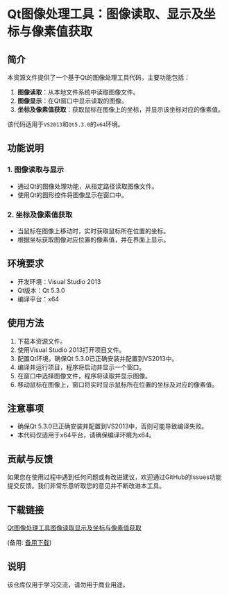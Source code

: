 # Qt图像处理工具：图像读取、显示及坐标与像素值获取

## 简介

本资源文件提供了一个基于Qt的图像处理工具代码，主要功能包括：

1. **图像读取**：从本地文件系统中读取图像文件。
2. **图像显示**：在Qt窗口中显示读取的图像。
3. **坐标及像素值获取**：获取鼠标在图像上的坐标，并显示该坐标对应的像素值。

该代码适用于`VS2013`和`Qt5.3.0`的`x64`环境。

## 功能说明

### 1. 图像读取与显示

- 通过Qt的图像处理功能，从指定路径读取图像文件。
- 使用Qt的图形控件将图像显示在窗口中。

### 2. 坐标及像素值获取

- 当鼠标在图像上移动时，实时获取鼠标所在位置的坐标。
- 根据坐标获取图像对应位置的像素值，并在界面上显示。

## 环境要求

- 开发环境：Visual Studio 2013
- Qt版本：Qt 5.3.0
- 编译平台：x64

## 使用方法

1. 下载本资源文件。
2. 使用Visual Studio 2013打开项目文件。
3. 配置Qt环境，确保Qt 5.3.0已正确安装并配置到VS2013中。
4. 编译并运行项目，程序将启动并显示一个窗口。
5. 在窗口中选择图像文件，程序将读取并显示图像。
6. 移动鼠标在图像上，窗口将实时显示鼠标所在位置的坐标及对应的像素值。

## 注意事项

- 确保Qt 5.3.0已正确安装并配置到VS2013中，否则可能导致编译失败。
- 本代码仅适用于x64平台，请确保编译环境为x64。

## 贡献与反馈

如果您在使用过程中遇到任何问题或有改进建议，欢迎通过GitHub的Issues功能提交反馈。我们非常乐意听取您的意见并不断改进本工具。

## 下载链接
[Qt图像处理工具图像读取显示及坐标与像素值获取](https://pan.quark.cn/s/9bfa696cd46e) 

(备用: [备用下载](https://pan.baidu.com/s/1dnJGesOYAU1ZnMXdqsS62g?pwd=77vy))

## 说明

该仓库仅用于学习交流，请勿用于商业用途。
